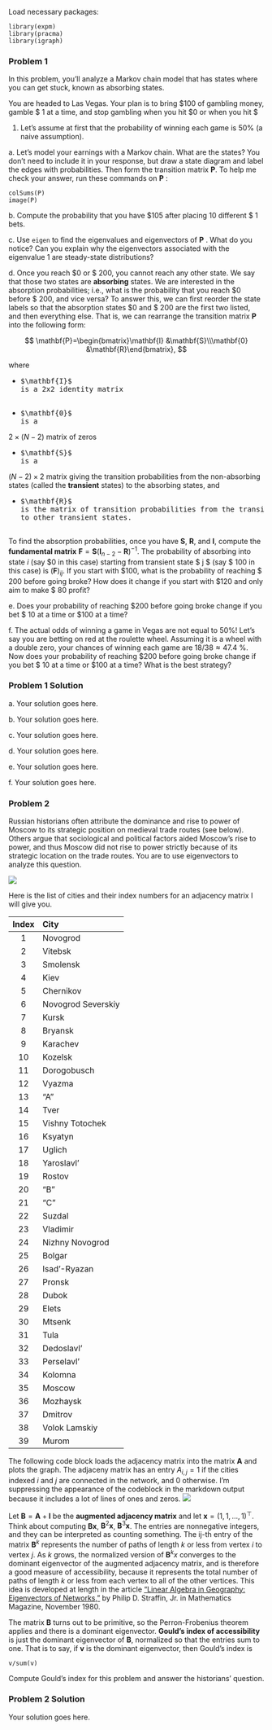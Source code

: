Load necessary packages:

    library(expm)
    library(pracma)
    library(igraph)

### Problem 1

In this problem, you’ll analyze a Markov chain model that has states
where you can get stuck, known as absorbing states.

You are headed to Las Vegas. Your plan is to bring $100 of gambling money, gamble $ 1 at a time, and stop gambling when you hit $0 or when you hit $
1.  Let’s assume at first that the probability of winning each game is
    50% (a naive assumption).

a\. Let’s model your earnings with a Markov chain. What are the states?
You don’t need to include it in your response, but draw a state diagram
and label the edges with probabilities. Then form the transition matrix $\mathbf{P}$. To help me check your answer, run these commands on $\mathbf{P}$
:

    colSums(P)
    image(P)

b\. Compute the probability that you have $105 after placing 10 different $
1 bets.

c\. Use `eigen` to find the eigenvalues and eigenvectors of $\mathbf{P}$
. What do you notice? Can you explain why the eigenvectors associated
with the eigenvalue 1 are steady-state distributions?

d\. Once you reach $0 or $ 200, you cannot reach any other state. We say that those two states are
**absorbing** states. We are interested in the absorption probabilities;
i.e., what is the probability that you reach $0 before $ 200, and vice versa? To answer this, we can first reorder the state
labels so that the absorption states $0 and $ 200 are the first two listed, and then everything else. That is, we can
rearrange the transition matrix $\mathbf{P}$
into the following form:

$$
\mathbf{P}=\begin{bmatrix}\mathbf{I} &\mathbf{S}\\\mathbf{0}  &\mathbf{R}\end{bmatrix},
$$


where

-   <pre>$\mathbf{I}$
    is a 2x2 identity matrix

-   <pre>$\mathbf{0}$
    is a
 $2\times (N-2)$
    matrix of zeros

-   <pre>$\mathbf{S}$
    is a
 $(N-2)\times 2$
    matrix giving the transition probabilities from the non-absorbing
    states (called the **transient** states) to the absorbing states,
    and

-   <pre>$\mathbf{R}$
    is the matrix of transition probabilities from the transient states
    to other transient states.

To find the absorption probabilities, once you have $\mathbf{S}$, $\mathbf{R}$, and $\mathbf{I}$, compute the **fundamental matrix** $\mathbf{F} =\mathbf{S}(\mathbf{I}_{n-2} -\mathbf{R})^{-1}$. The probability of absorbing into state $i$ (say $0 in this case) starting from transient state $ j $ (say $ 100 in this case) is $(\mathbf{F})_{ij}$. If you start with $100, what is the probability of reaching $ 200 before going broke? How does it change if you start with $120 and only aim to make $
80 profit?

e\. Does your probability of reaching $200 before going broke change if you bet $
10 at a time or $100 at a time?

f\. The actual odds of winning a game in Vegas are not equal to 50%!
Let’s say you are betting on red at the roulette wheel. Assuming it is a
wheel with a double zero, your chances of winning each game are $18/38\approx 47.4$ %. Now does your probability of reaching $200 before going broke change if you bet $
10 at a time or $100 at a time? What is the best strategy?

### Problem 1 Solution

a\. Your solution goes here.

b\. Your solution goes here.

c\. Your solution goes here.

d\. Your solution goes here.

e\. Your solution goes here.

f\. Your solution goes here.

### Problem 2

Russian historians often attribute the dominance and rise to power of
Moscow to its strategic position on medieval trade routes (see below).
Others argue that sociological and political factors aided Moscow’s rise
to power, and thus Moscow did not rise to power strictly because of its
strategic location on the trade routes. You are to use eigenvectors to
analyze this question.

![](route.png)

Here is the list of cities and their index numbers for an adjacency
matrix I will give you.

<table>
<thead>
<tr class="header">
<th style="text-align: center;">Index</th>
<th style="text-align: left;">City</th>
</tr>
</thead>
<tbody>
<tr class="odd">
<td style="text-align: center;">1</td>
<td style="text-align: left;">Novogrod</td>
</tr>
<tr class="even">
<td style="text-align: center;">2</td>
<td style="text-align: left;">Vitebsk</td>
</tr>
<tr class="odd">
<td style="text-align: center;">3</td>
<td style="text-align: left;">Smolensk</td>
</tr>
<tr class="even">
<td style="text-align: center;">4</td>
<td style="text-align: left;">Kiev</td>
</tr>
<tr class="odd">
<td style="text-align: center;">5</td>
<td style="text-align: left;">Chernikov</td>
</tr>
<tr class="even">
<td style="text-align: center;">6</td>
<td style="text-align: left;">Novogrod Severskiy</td>
</tr>
<tr class="odd">
<td style="text-align: center;">7</td>
<td style="text-align: left;">Kursk</td>
</tr>
<tr class="even">
<td style="text-align: center;">8</td>
<td style="text-align: left;">Bryansk</td>
</tr>
<tr class="odd">
<td style="text-align: center;">9</td>
<td style="text-align: left;">Karachev</td>
</tr>
<tr class="even">
<td style="text-align: center;">10</td>
<td style="text-align: left;">Kozelsk</td>
</tr>
<tr class="odd">
<td style="text-align: center;">11</td>
<td style="text-align: left;">Dorogobusch</td>
</tr>
<tr class="even">
<td style="text-align: center;">12</td>
<td style="text-align: left;">Vyazma</td>
</tr>
<tr class="odd">
<td style="text-align: center;">13</td>
<td style="text-align: left;">“A”</td>
</tr>
<tr class="even">
<td style="text-align: center;">14</td>
<td style="text-align: left;">Tver</td>
</tr>
<tr class="odd">
<td style="text-align: center;">15</td>
<td style="text-align: left;">Vishny Totochek</td>
</tr>
<tr class="even">
<td style="text-align: center;">16</td>
<td style="text-align: left;">Ksyatyn</td>
</tr>
<tr class="odd">
<td style="text-align: center;">17</td>
<td style="text-align: left;">Uglich</td>
</tr>
<tr class="even">
<td style="text-align: center;">18</td>
<td style="text-align: left;">Yaroslavl’</td>
</tr>
<tr class="odd">
<td style="text-align: center;">19</td>
<td style="text-align: left;">Rostov</td>
</tr>
<tr class="even">
<td style="text-align: center;">20</td>
<td style="text-align: left;">“B”</td>
</tr>
<tr class="odd">
<td style="text-align: center;">21</td>
<td style="text-align: left;">“C”</td>
</tr>
<tr class="even">
<td style="text-align: center;">22</td>
<td style="text-align: left;">Suzdal</td>
</tr>
<tr class="odd">
<td style="text-align: center;">23</td>
<td style="text-align: left;">Vladimir</td>
</tr>
<tr class="even">
<td style="text-align: center;">24</td>
<td style="text-align: left;">Nizhny Novogrod</td>
</tr>
<tr class="odd">
<td style="text-align: center;">25</td>
<td style="text-align: left;">Bolgar</td>
</tr>
<tr class="even">
<td style="text-align: center;">26</td>
<td style="text-align: left;">Isad’-Ryazan</td>
</tr>
<tr class="odd">
<td style="text-align: center;">27</td>
<td style="text-align: left;">Pronsk</td>
</tr>
<tr class="even">
<td style="text-align: center;">28</td>
<td style="text-align: left;">Dubok</td>
</tr>
<tr class="odd">
<td style="text-align: center;">29</td>
<td style="text-align: left;">Elets</td>
</tr>
<tr class="even">
<td style="text-align: center;">30</td>
<td style="text-align: left;">Mtsenk</td>
</tr>
<tr class="odd">
<td style="text-align: center;">31</td>
<td style="text-align: left;">Tula</td>
</tr>
<tr class="even">
<td style="text-align: center;">32</td>
<td style="text-align: left;">Dedoslavl’</td>
</tr>
<tr class="odd">
<td style="text-align: center;">33</td>
<td style="text-align: left;">Perselavl’</td>
</tr>
<tr class="even">
<td style="text-align: center;">34</td>
<td style="text-align: left;">Kolomna</td>
</tr>
<tr class="odd">
<td style="text-align: center;">35</td>
<td style="text-align: left;">Moscow</td>
</tr>
<tr class="even">
<td style="text-align: center;">36</td>
<td style="text-align: left;">Mozhaysk</td>
</tr>
<tr class="odd">
<td style="text-align: center;">37</td>
<td style="text-align: left;">Dmitrov</td>
</tr>
<tr class="even">
<td style="text-align: center;">38</td>
<td style="text-align: left;">Volok Lamskiy</td>
</tr>
<tr class="odd">
<td style="text-align: center;">39</td>
<td style="text-align: left;">Murom</td>
</tr>
</tbody>
</table>

The following code block loads the adjacency matrix into the matrix $\mathbf{A}$ and plots the graph. The adjaceny matrix has an entry $A_{i,j}=1$ if the cities indexed $i$ and $j$ are connected in the network, and $0$
otherwise. I’m suppressing the appearance of the codeblock in the
markdown output because it includes a lot of lines of ones and zeros.
![](Pset-Eigenvalues-II_deleteme_files/figure-markdown_strict/unnamed-chunk-3-1.png)

Let $\mathbf{B}=\mathbf{A}+\mathbf{I}$ be the **augmented adjacency matrix** and let $\mathbf{x}=(1,1,\ldots,1)^{\top}$. Think about computing $\mathbf{B}\mathbf{x}$, $\mathbf{B}^2\mathbf{x}$, $\mathbf{B}^3\mathbf{x}$. The entries are nonnegative integers, and they can be interpreted as
counting something. The ij-th entry of the matrix $\mathbf{B}^k$ represents the number of paths of length $k$ or less from vertex $i$ to vertex $j$. As $k$ grows, the normalized version of $\mathbf{B}^k x$ converges to the dominant eigenvector of the augmented adjacency matrix,
and is therefore a good measure of accessibility, because it represents
the total number of paths of length $k$
or less from each vertex to all of the other vertices. This idea is
developed at length in the article [“Linear Algebra in Geography:
Eigenvectors of
Networks,”](http://www.jstor.org/stable/2689388?seq=1#page_scan_tab_contents)
by Philip D. Straffin, Jr. in Mathematics Magazine, November 1980.

The matrix $\mathbf{B}$ turns out to be primitive, so the Perron-Frobenius theorem applies and
there is a dominant eigenvector. **Gould’s index of accessibility** is
just the dominant eigenvector of $\mathbf{B}$, normalized so that the entries sum to one. That is to say, if $\mathbf{v}$
is the dominant eigenvector, then Gould’s index is

    v/sum(v)

Compute Gould’s index for this problem and answer the historians’
question.

### Problem 2 Solution

Your solution goes here.
